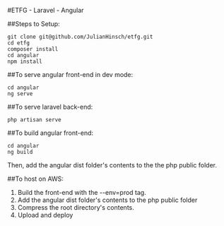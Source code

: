 #ETFG - Laravel - Angular

##Steps to Setup:
```
git clone git@github.com/JulianHinsch/etfg.git
cd etfg
composer install
cd angular
npm install
```

##To serve angular front-end in dev mode:
```
cd angular
ng serve
```

##To serve laravel back-end:
```
php artisan serve
```

##To build angular front-end:
```
cd angular
ng build
```

Then, add the angular dist folder's contents to the the php public folder.

##To host on AWS:
1. Build the front-end with the --env=prod tag.
2. Add the angular dist folder's contents to the php public folder
2. Compress the root directory's contents.
3. Upload and deploy
